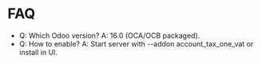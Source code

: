# FAQ

- Q: Which Odoo version? A: 16.0 (OCA/OCB packaged).
- Q: How to enable? A: Start server with --addon account_tax_one_vat or install in UI.

